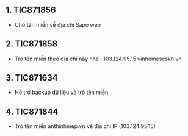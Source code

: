 ## 1. TIC871856
- Chỏ tên miền về địa chỉ Sapo web
## 2. TIC871858
- Trỏ tên miền theo địa chỉ này nhé : 103.124.95.15 vinhomescskh.vn
## 3. TIC871634
- Hỗ trợ backup dữ liệu và trỏ tên miền
## 4. TIC871844
- Trỏ tên miền anthinhmep.vn về địa chỉ IP (103.124.95.15)